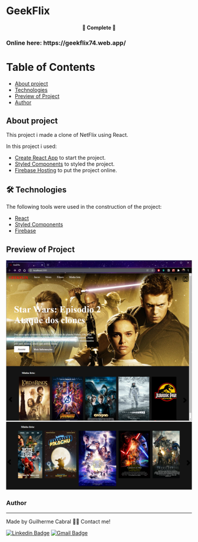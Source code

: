 # GeekFlix

<h4 align="center">
	🚧  Complete  🚧
</h4>

<h3>Online here: https://geekflix74.web.app/ </h3>

Table of Contents
=================
<!--ts-->
   * [About project](#About-Project)
   * [Technologies](#-Technologies)
   * [Preview of Project](#Preview-of-Project)
   * [Author](#Author)
<!--te-->

## About project

This project i made a clone of NetFlix using React. 

In this project i used:

* [Create React App](https://github.com/facebook/create-react-app) to start the project.
* [Styled Components](https://styled-components.com/) to styled the project.
* [Firebase Hosting](https://firebase.google.com/docs/hosting?hl=pt-br) to put the project online.

## 🛠 Technologies

The following tools were used in the construction of the project:

- [React](https://pt-br.reactjs.org/)
- [Styled Components](https://styled-components.com/)
- [Firebase](https://firebase.google.com/docs/hosting?hl=pt-br)


 ##  Preview of Project


<div align="center">
  <img alt="FinalExample" title="#FinalExample" src="src/components/img/screenshot/finalResult.png" />
  <img alt="CouroselResult" title="#CouroselResult" src="src/components/img/screenshot/carouselResult.png" />
</div>



### Author
---
Made by Guilherme Cabral 👋🏽 Contact me!

[![Linkedin Badge](https://img.shields.io/badge/-Guilherme-blue?style=flat-square&logo=Linkedin&logoColor=white&link=https://www.linkedin.com/in/tgmarinho/)](https://www.linkedin.com/in/guilherme-rodrigues-cabral/)
[![Gmail Badge](https://img.shields.io/badge/-guilhermerocabral@gmail.com-c14438?style=flat-square&logo=Gmail&logoColor=white&link=mailto:guilhermerocabral@gmail.com)](mailto:guilhermerocabral@gmail.com)

